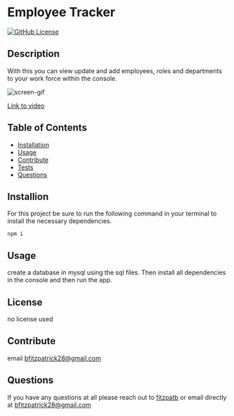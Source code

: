 # Employee Tracker
[![GitHub License](https://img.shields.io/badge/License-Unlicense-blue.svg)](http://unlicense.org/)

## Description
With this you can view update and add employees, roles and departments to your work force within the console.

![screen-gif](./employee.gif)

[Link to video](https://vimeo.com/532057102)

## Table of Contents
* [Installation](#installation)
* [Usage](#usage)
* [Contribute](#contribute)
* [Tests](#tests)
* [Questions](#questions)
## Installion
For this project be sure to run the following command in your terminal to install the necessary dependencies.
```
npm i
```

## Usage
create a database in mysql using the sql files. Then install all dependencies in the console and then run the app.
## License
no license used

## Contribute
email bfitzpatrick28@gmail.com


## Questions
If you have any questions at all please reach out to [fitzpatb](https://github.com/fitzpatb/Employee-Tracker) or email directly at bfitzpatrick28@gmail.com